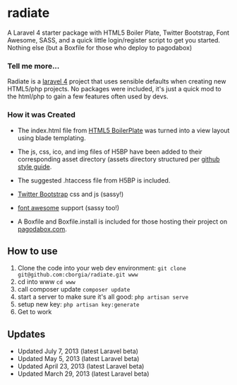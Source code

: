 radiate
=======
A Laravel 4 starter package with HTML5 Boiler Plate, Twitter Bootstrap, Font Awesome, SASS, and a quick little login/register script to get you started. Nothing else (but a Boxfile for those who deploy to pagodabox)

### Tell me more...

Radiate is a [laravel 4](http://four.laravel.com) project that uses sensible defaults when creating new HTML5/php projects. No packages were included, it's just a quick mod to the html/php to gain a few features often used by devs.

### How it was Created

* The index.html file from [HTML5 BoilerPlate](http://html5boilerplate.com/) was turned into a view layout using blade templating. 

* The js, css, ico, and img files of H5BP have been added to their corresponding asset directory (assets directory structured per [github style guide](https://github.com/styleguide).

* The suggested .htaccess file from H5BP is included.

* [Twitter Bootstrap](twitter.github.com/bootstrap/) css and js (sassy!)

* [font awesome](https://github.com/FortAwesome/Font-Awesome) support (sassy too!)

* A Boxfile and Boxfile.install is included for those hosting their project on [pagodabox.com](http://pagodabox.com).


## How to use

1. Clone the code into your web dev environment: `git clone git@github.com:cborgia/radiate.git www`
2. cd into www `cd www`
3. call composer update `composer update`
4. start a server to make sure it's all good: `php artisan serve`
5. setup new key: `php artisan key:generate`
6. Get to work


## Updates
* Updated July 7, 2013 (latest Laravel beta)
* Updated May 5, 2013 (latest Laravel beta)
* Updated April 23, 2013 (latest Laravel beta)
* Updated March 29, 2013 (latest Laravel beta)